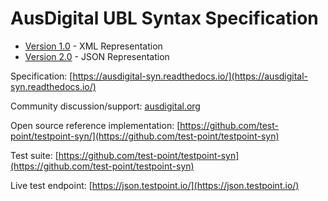 # AusDigital UBL Syntax Specification

 * [Version 1.0](/docs/1.0/index.md) - XML Representation
 * [Version 2.0](/docs/2.0/index.md) - JSON Representation
 
Specification: [https://ausdigital-syn.readthedocs.io/](https://ausdigital-syn.readthedocs.io/)

Community discussion/support: [ausdigital.org](http://ausdigital.org)

Open source reference implementation: [https://github.com/test-point/testpoint-syn/](https://github.com/test-point/testpoint-syn)

Test suite: [https://github.com/test-point/testpoint-syn](https://github.com/test-point/testpoint-syn)

Live test endpoint: [https://json.testpoint.io/](https://json.testpoint.io/)
